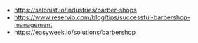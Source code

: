 
- https://salonist.io/industries/barber-shops
- https://www.reservio.com/blog/tips/successful-barbershop-management
- https://easyweek.io/solutions/barbershop
